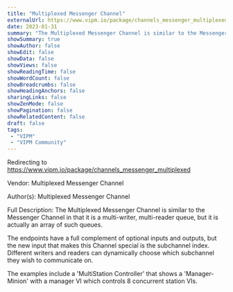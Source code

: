 ```yaml
---
title: "Multiplexed Messenger Channel"
externalUrl: https://www.vipm.io/package/channels_messenger_multiplexed
date: 2023-01-31
summary: "The Multiplexed Messenger Channel is similar to the Messenger Channel in that it is a multi-writer, multi-reader queue, but it is actually an array of such queues."
showSummary: true
showAuthor: false
showEdit: false
showData: false
showViews: false
showReadingTime: false
showWordCount: false
showBreadcrumbs: false
showHeadingAnchors: false
sharingLinks: false
showZenMode: false
showPagination: false
showRelatedContent: false
draft: false
tags:
 - "VIPM"
 - "VIPM Community"
---
```


Redirecting to https://www.vipm.io/package/channels_messenger_multiplexed

Vendor: Multiplexed Messenger Channel

Author(s): Multiplexed Messenger Channel
 
Full Description:
The Multiplexed Messenger Channel is similar to the Messenger Channel in that it is a multi-writer, multi-reader queue, but it is actually an array of such queues.

The endpoints have a full complement of optional inputs and outputs, but the new input that makes this Channel special is the subchannel index.  Different writers and readers can dynamically choose which subchannel they wish to communicate on.

The examples include a 'MultiStation Controller' that shows a 'Manager-Minion' with a manager VI which controls 8 concurrent station VIs.